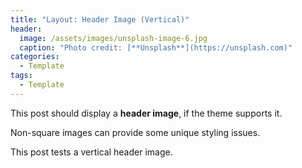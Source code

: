 ```yaml
---
title: "Layout: Header Image (Vertical)"
header:
  image: /assets/images/unsplash-image-6.jpg
  caption: "Photo credit: [**Unsplash**](https://unsplash.com)"
categories:
  - Template
tags:
  - Template
---
```


This post should display a **header image**, if the theme supports it.

Non-square images can provide some unique styling issues.

This post tests a vertical header image.
